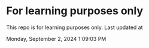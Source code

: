 # For learning purposes only
This repo is for learning purposes only.
Last updated at

Monday, September 2, 2024 1:09:03 PM


